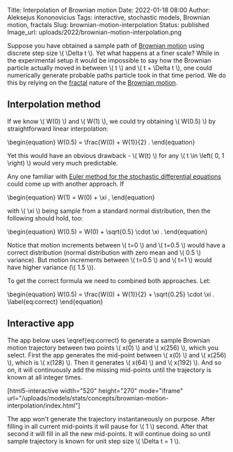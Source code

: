 Title: Interpolation of Brownian motion
Date: 2022-01-18 08:00
Author: Aleksejus Kononovicius
Tags: interactive, stochastic models, Brownian motion, fractals
Slug: brownian-motion-interpolation
Status: published
Image_url: uploads/2022/brownian-motion-interpolation.png

Suppose you have obtained a sample path of [Brownian
motion](/tag/brownian-motion/) using discrete step size \\\( \Delta t \\\).
Yet what happens at a finer scale? While in the experimental setup it would
be impossible to say how the Brownian particle actually moved in between
\\\( t \\\) and \\\( t + \Delta t \\\), one could numerically generate
probable paths particle took in that time period. We do this by relying on
the [fractal](/tag/fractals/) nature of the [Brownian
motion](/tag/brownian-motion/).
<!--more-->

## Interpolation method

If we know \\\( W(0) \\\) and \\\( W(1) \\\), we could try obtaining
\\\( W(0.5) \\\) by straightforward linear interpolation:

\begin{equation}
    W(0.5) = \frac{W(0) + W(1)}{2} .
\end{equation}

Yet this would have an obvious drawback - \\\( W(t) \\\) for any
\\\( t \in \left( 0, 1 \right) \\\) would very much predictable.

Any one familiar with [Euler method for the stochastic differential
equations]({filename}/articles/2012/numerical-methods-for-the-stochastic-differential-equations.md) could come up with another approach. If

\begin{equation}
    W(1) = W(0) + \xi ,
\end{equation}

with \\\( \xi \\\) being sample from a standard normal distribution, then
the following should hold, too:

\begin{equation}
    W(0.5) = W(0) + \sqrt{0.5} \cdot \xi .
\end{equation}

Notice that motion increments between \\\( t=0 \\\) and \\\( t=0.5 \\\) would
have a correct distribution (normal distribution with zero mean and
\\\( 0.5 \\\) variance). But motion increments between \\\( t=0.5 \\\) and
\\\( t=1 \\\) would have higher variance (\\\( 1.5 \\\)).

To get the correct formula we need to combined both approaches. Let:

\begin{equation}
    W(0.5) = \frac{W(0) + W(1)}{2} + \sqrt{0.25} \cdot \xi . \label{eq:correct}
\end{equation}

## Interactive app

The app below uses \eqref{eq:correct} to generate a sample Brownian motion
trajectory between two points \\\( x(0) \\\) and \\\( x(256) \\\), which
you select. First the app generates the mid-point between \\\( x(0) \\\)
and \\\( x(256) \\\), which is \\\( x(128) \\\). Then it generates
\\\( x(64) \\\) and \\\( x(192) \\\). And so on, it will continuously add
the missing mid-points until the trajectory is known at all integer times.

[html5-interactive width="520" height="270" mode="iframe"
url="/uploads/models/stats/concepts/brownian-motion-interpolation/index.html"]

The app won't generate the trajectory instantaneously on purpose. After
filling in all current mid-points it will pause for \\\( 1 \\\) second.
After that second it will fill in all the new mid-points. It will continue
doing so until sample trajectory is known for unit step size
\\\( \Delta t = 1 \\\).
